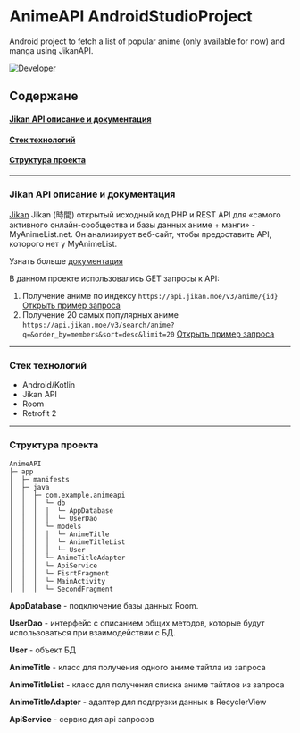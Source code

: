 # AnimeAPI AndroidStudioProject

Android project to fetch a list of popular anime (only available for now) and manga using JikanAPI.

[![Developer](https://img.shields.io/badge/chilicorn-sponsored-brightgreen.svg?logo=data%3Aimage%2Fpng%3Bbase64%2CiVBORw0KGgoAAAANSUhEUgAAAA4AAAAPCAMAAADjyg5GAAABqlBMVEUAAAAzmTM3pEn%2FSTGhVSY4ZD43STdOXk5lSGAyhz41iz8xkz2HUCWFFhTFFRUzZDvbIB00Zzoyfj9zlHY0ZzmMfY0ydT0zjj92l3qjeR3dNSkoZp4ykEAzjT8ylUBlgj0yiT0ymECkwKjWqAyjuqcghpUykD%2BUQCKoQyAHb%2BgylkAyl0EynkEzmkA0mUA3mj86oUg7oUo8n0k%2FS%2Bw%2Fo0xBnE5BpU9Br0ZKo1ZLmFZOjEhesGljuzllqW50tH14aS14qm17mX9%2Bx4GAgUCEx02JySqOvpSXvI%2BYvp2orqmpzeGrQh%2Bsr6yssa2ttK6v0bKxMBy01bm4zLu5yry7yb29x77BzMPCxsLEzMXFxsXGx8fI3PLJ08vKysrKy8rL2s3MzczOH8LR0dHW19bX19fZ2dna2trc3Nzd3d3d3t3f39%2FgtZTg4ODi4uLj4%2BPlGxLl5eXm5ubnRzPn5%2Bfo6Ojp6enqfmzq6urr6%2Bvt7e3t7u3uDwvugwbu7u7v6Obv8fDz8%2FP09PT2igP29vb4%2BPj6y376%2Bu%2F7%2Bfv9%2Ff39%2Fv3%2BkAH%2FAwf%2FtwD%2F9wCyh1KfAAAAKXRSTlMABQ4VGykqLjVCTVNgdXuHj5Kaq62vt77ExNPX2%2Bju8vX6%2Bvr7%2FP7%2B%2FiiUMfUAAADTSURBVAjXBcFRTsIwHAfgX%2FtvOyjdYDUsRkFjTIwkPvjiOTyX9%2FAIJt7BF570BopEdHOOstHS%2BX0s439RGwnfuB5gSFOZAgDqjQOBivtGkCc7j%2B2e8XNzefWSu%2BsZUD1QfoTq0y6mZsUSvIkRoGYnHu6Yc63pDCjiSNE2kYLdCUAWVmK4zsxzO%2BQQFxNs5b479NHXopkbWX9U3PAwWAVSY%2FpZf1udQ7rfUpQ1CzurDPpwo16Ff2cMWjuFHX9qCV0Y0Ok4Jvh63IABUNnktl%2B6sgP%2BARIxSrT%2FMhLlAAAAAElFTkSuQmCC)](https://vk.com/akane_izanami)

## Содержане

#### [Jikan API описание и документация](#jikan-api)
#### [Стек технологий](#ts-desc)
#### [Структура проекта](#structure)


----------

### Jikan API описание и документация
<a name="jikan-api"></a>
[Jikan](https://jikan.moe/)
Jikan (時間) открытый исходный код PHP и REST API для «самого активного онлайн-сообщества и базы данных аниме + манги» - MyAnimeList.net. Он анализирует веб-сайт, чтобы предоставить API, которого нет у MyAnimeList.

Узнать больше [документация](https://jikan.docs.apiary.io/)

В данном проекте использовались GET запросы к API:
1) Получение аниме по индексу ```https://api.jikan.moe/v3/anime/{id}``` [Открыть пример запроса](https://api.jikan.moe/v3/anime/3)
2) Получение 20 самых популярных аниме ```https://api.jikan.moe/v3/search/anime?q=&order_by=members&sort=desc&limit=20``` [Открыть пример запроса](https://api.jikan.moe/v3/search/anime?q=&order_by=members&sort=desc&limit=20)

----------

### Стек технологий
<a name="ts-desc"></a>

 * Android/Kotlin
 * Jikan API
 * Room
 * Retrofit 2

----------

### Структура проекта
<a name="structure"></a>
```
AnimeAPI
├─ app
│  ├─ manifests
│  ├─ java
│  │  ├─ com.example.animeapi
│  │  │  └─ db
│  │  │  │  └─ AppDatabase
│  │  │  │  └─ UserDao
│  │  │  └─ models
│  │  │  │  └─ AnimeTitle
│  │  │  │  └─ AnimeTitleList
│  │  │  │  └─ User
│  │  │  └─ AnimeTitleAdapter
│  │  │  └─ ApiService
│  │  │  └─ FisrtFragment
│  │  │  └─ MainActivity
│  │  │  └─ SecondFragment
```

**AppDatabase** - подключение базы данных Room.

**UserDao** - интерфейс с описанием общих методов, которые будут использоваться при взаимодействии с БД.

**User** - объект БД


**AnimeTitle** - класс для получения одного аниме тайтла из запроса

**AnimeTitleList** - класс для получения списка аниме тайтлов из запроса

**AnimeTitleAdapter** - адаптер для подгрузки данных в RecyclerView

**ApiService** - сервис для api запросов


